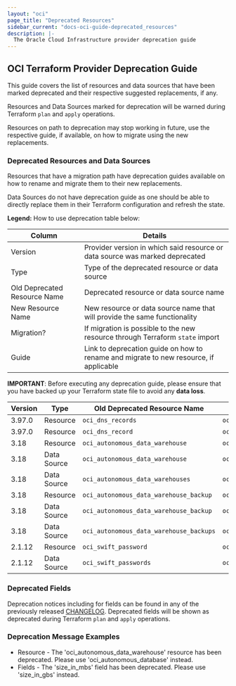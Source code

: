 ```yaml
---
layout: "oci"
page_title: "Deprecated Resources"
sidebar_current: "docs-oci-guide-deprecated_resources"
description: |-
  The Oracle Cloud Infrastructure provider deprecation guide
---
```


## OCI Terraform Provider Deprecation Guide

This guide covers the list of resources and data sources that have been marked deprecated and their respective suggested replacements, if any.

Resources and Data Sources marked for deprecation will be warned during Terraform `plan` and `apply`  operations.

Resources on path to deprecation may stop working in future, use the respective guide, if available, on how to migrate using the new replacements.

### Deprecated Resources and Data Sources

Resources that have a migration path have deprecation guides available on how to rename and migrate them to their new replacements.

Data Sources do not have deprecation guide as one should be able to directly replace them in their Terraform configuration and refresh the state.

**Legend:** How to use deprecation table below:

| Column                       | Details                                                              |
|------------------------------|----------------------------------------------------------------------|
| Version                      | Provider version in which said resource or data source was marked deprecated |
| Type                         | Type of the deprecated resource or data source |
| Old Deprecated Resource Name | Deprecated resource or data source name |
| New Resource Name            | New resource or data source name that will provide the same functionality |
| Migration?                   | If migration is possible to the new resource through Terraform `state` import |
| Guide                        | Link to deprecation guide on how to rename and migrate to new resource, if applicable |


**IMPORTANT**: Before executing any deprecation guide, please ensure that you have backed up your Terraform state file to avoid any **data loss**.

| Version | Type        | Old Deprecated Resource Name            | New Resource Name                   | Migration? | Guide  |
|---------|-------------|-----------------------------------------|-------------------------------------|------------|--------|
| 3.97.0  | Resource    | `oci_dns_records`                       | `oci_dns_rrset`                     | N/A        | N/A    |
| 3.97.0  | Resource    | `oci_dns_record`                        | `oci_dns_rrset`                     | N/A        | N/A    |
| 3.18    | Resource    | `oci_autonomous_data_warehouse`         | `oci_autonomous_database`           | Yes        | N/A    |
| 3.18    | Data Source | `oci_autonomous_data_warehouse`         | `oci_autonomous_database`           | N/A        | N/A    |
| 3.18    | Data Source | `oci_autonomous_data_warehouses`        | `oci_autonomous_databases`          | N/A        | N/A    |
| 3.18    | Resource    | `oci_autonomous_data_warehouse_backup`  | `oci_autonomous_database_backup`    | Yes        | N/A    |
| 3.18    | Data Source | `oci_autonomous_data_warehouse_backup`  | `oci_autonomous_database_backup`    | N/A        | N/A    |
| 3.18    | Data Source | `oci_autonomous_data_warehouse_backups` | `oci_autonomous_database_backups`   | N/A        | N/A    |
| 2.1.12  | Resource    | `oci_swift_password`                    | `oci_identity_auth_token`           | No         | N/A    |
| 2.1.12  | Data Source | `oci_swift_passwords`                   | `oci_identity_auth_tokens`          | N/A        | N/A    |

### Deprecated Fields

Deprecation notices including for fields can be found in any of the previously released [CHANGELOG](https://github.com/terraform-providers/terraform-provider-oci/blob/master/CHANGELOG.md).
Deprecated fields will be shown as deprecated during Terraform `plan` and `apply` operations.

### Deprecation Message Examples

* Resource - The 'oci_autonomous_data_warehouse' resource has been deprecated. Please use 'oci_autonomous_database' instead.
* Fields - The 'size_in_mbs' field has been deprecated. Please use 'size_in_gbs' instead.
